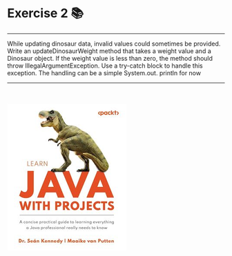 # Exercise 2 📚
___
While updating dinosaur data, invalid values could sometimes be provided. Write an
updateDinosaurWeight method that takes a weight value and a Dinosaur object. If
the weight value is less than zero, the method should throw IllegalArgumentException.
Use a try-catch block to handle this exception. The handling can be a simple System.out.
println for now
___
<br /><br />
![LearningWithProjects.jpg](../LearningWithProjects.jpg)